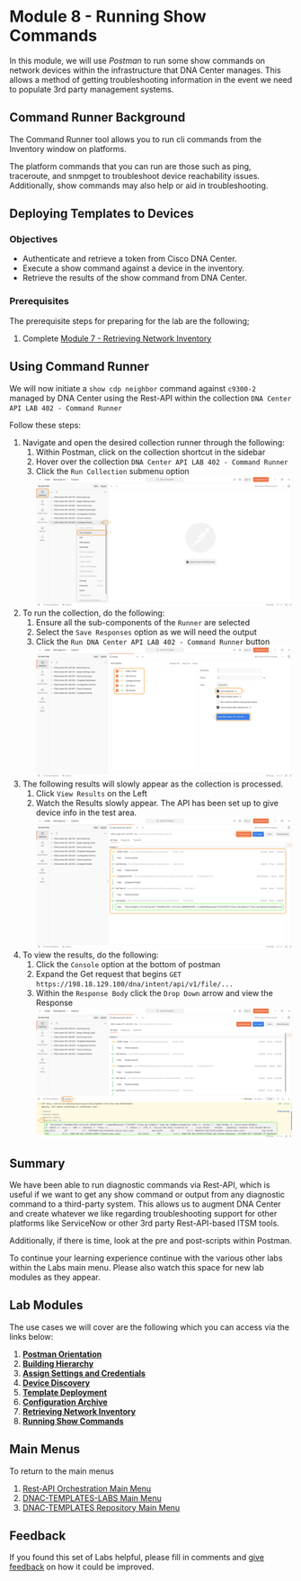 # Module 8 - Running Show Commands
In this module, we will use *Postman* to run some show commands on network devices within the infrastructure that DNA Center manages. This allows a method of getting troubleshooting information in the event we need to populate 3rd party management systems.

## Command Runner Background
The Command Runner tool allows you to run cli commands from the Inventory window on platforms. 

The platform commands that you can run are those such as ping, traceroute, and snmpget to troubleshoot device reachability issues. Additionally, show commands may also help or aid in troubleshooting.

## Deploying Templates to Devices
### Objectives
- Authenticate and retrieve a token from Cisco DNA Center.
- Execute a show command against a device in the inventory.
- Retrieve the results of the show command from DNA Center.

### Prerequisites
The prerequisite steps for preparing for the lab are the following;
1. Complete [Module 7 - Retrieving Network Inventory](./module7-inventory.md)

## Using Command Runner
We will now initiate a `show cdp neighbor` command against `c9300-2` managed by DNA Center using the Rest-API within the collection `DNA Center API LAB 402 - Command Runner`

Follow these steps:

1. Navigate and open the desired collection runner through the following:
   1. Within Postman, click on the collection shortcut in the sidebar
   2. Hover over the collection `DNA Center API LAB 402 - Command Runner`
   3. Click the `Run Collection` submenu option
      ![json](./images/Postman-Collection-CmdRun.png?raw=true "Import JSON")
2. To run the collection, do the following:
   1. Ensure all the sub-components of the `Runner` are selected
   2. Select the `Save Responses` option as we will need the output
   3. Click  the `Run DNA Center API LAB 402 - Command Runner` button
      ![json](./images/Postman-Collection-CmdRun-Runner.png?raw=true "Import JSON")
3. The following results will slowly appear as the collection is processed.
   1. Click `View Results` on the Left
   2. Watch the Results slowly appear. The API has been set up to give device info in the test area.
   ![json](./images/Postman-Collection-CmdRun-Summary.png?raw=true "Import JSON")
4. To view the results, do the following:
   1. Click the `Console` option at the bottom of postman
   2. Expand the Get request that begins `GET https://198.18.129.100/dna/intent/api/v1/file/...` 
   3. Within the `Response Body` click the `Drop Down` arrow and view the Response
      ![json](./images/Postman-Collection-CmdRun-Console.png?raw=true "Import JSON")

## Summary
We have been able to run diagnostic commands via Rest-API, which is useful if we want to get any show command or output from any diagnostic command to a third-party system. This allows us to augment DNA Center and create whatever we like regarding troubleshooting support for other platforms like ServiceNow or other 3rd party Rest-API-based ITSM tools. 

Additionally, if there is time, look at the pre and post-scripts within Postman.

To continue your learning experience continue with the various other labs within the Labs main menu. Please also watch this space for new lab modules as they appear.

## Lab Modules
The use cases we will cover are the following which you can access via the links below:

1. [**Postman Orientation**](./module1-postman.md)
2. [**Building Hierarchy**](./module2-hierarchy.md)
3. [**Assign Settings and Credentials**](./module3-settings.md)
4. [**Device Discovery**](./module4-discovery.md)
5. [**Template Deployment**](./module5-templates.md)
6. [**Configuration Archive**](./module6-archive.md)
7. [**Retrieving Network Inventory**](./module7-inventory.md)
8. [**Running Show Commands**](./module8-commands.md)

## Main Menus
To return to the main menus
1. [Rest-API Orchestration Main Menu](./README.md)
2. [DNAC-TEMPLATES-LABS Main Menu](../README.md)
3. [DNAC-TEMPLATES Repository Main Menu](.../README.md)

## Feedback
If you found this set of Labs helpful, please fill in comments and [give feedback](https://app.smartsheet.com/b/form/f75ce15c2053435283a025b1872257fe) on how it could be improved.